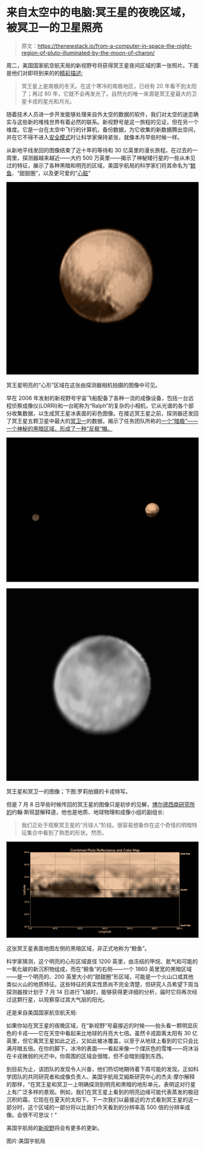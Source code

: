 # 来自太空中的电脑:冥王星的夜晚区域，被冥卫一的卫星照亮

> 原文：<https://thenewstack.io/from-a-computer-in-space-the-night-region-of-pluto-illuminated-by-the-moon-of-charon/>

周二，美国国家航空航天局的新视野号将获得冥王星夜间区域的第一张照片。下面是他们对即将到来的的[精彩描述:](http://pluto.jhuapl.edu/News-Center/News-Article.php?page=20150711)

> 冥王星上是南极的冬天。在这个寒冷的南极地区，已经有 20 年看不到太阳了；再过 80 年，它就不会再发光了。自然光的唯一来源是冥王星最大的卫星卡戎的星光和月光。

随着技术人员进一步开发能够处理来自外太空的数据的软件，我们对太空的迷恋确实与这些新的堆栈世界有着必然的联系。新视野号是这一旅程的见证，但在另一个维度。它是一台在太空中飞行的计算机，备份数据，为它收集的新数据腾出空间，并在它不得不进入[安全模式](http://www.washingtonpost.com/news/speaking-of-science/wp/2015/07/06/after-a-heart-stopping-glitch-nasas-new-horizons-prepares-for-its-historic-pluto-flyby/)时让科学家保持紧张，就像本月早些时候一样。

从新地平线发回的图像结束了近十年的等待和 30 亿英里的漫长旅程。在过去的一周里，探测器越来越近——大约 500 万英里——揭示了神秘矮行星的一些从未见过的特征，展示了各种黑暗和明亮的区域，美国宇航局的科学家们将其命名为“[鲸鱼](http://pluto.jhuapl.edu/News-Center/News-Article.php?page=20150707)、“甜甜圈”，以及更可爱的“[心脏](http://pluto.jhuapl.edu/News-Center/News-Article.php?page=20150708)”

[![nasa-pluto](img/559dbb7f3881f68cbb3b179eac9d1daf.png)](https://thenewstack.io/wp-content/uploads/2015/07/nasa-pluto.png)

冥王星明亮的“心形”区域在这张由探测器相机拍摄的图像中可见。

早在 2006 年发射的新视野号宇宙飞船配备了各种一流的成像设备，包括一台远程侦察成像仪(LORRI)和一台昵称为“Ralph”的复杂的小相机，它从光谱的各个部分收集数据，以生成冥王星冰表面的彩色图像。在接近冥王星之前，探测器还发回了冥王星五颗卫星中最大的[冥卫一](https://en.wikipedia.org/wiki/Charon_(moon))的数据，揭示了任务团队所称的[一个“暗极”——一个神秘的黑暗区域，形成了一种“反极”帽。](http://pluto.jhuapl.edu/News-Center/News-Article.php?page=20150622-3)

[![nasa-pluto-charon](img/fbedc474dcb61c268106bb52764288ba.png)](https://thenewstack.io/wp-content/uploads/2015/07/nasa-pluto-charon.png)

[![nasa-charon](img/037af5803d5928ed5b1143134ce53c80.png)](https://thenewstack.io/wp-content/uploads/2015/07/nasa-charon.png)

冥王星和冥卫一的图像；下图:罗莉拍摄的卡戎特写。

但是 7 月 8 日早些时候传回的冥王星的图像只是初步的见解，[博尔德西南研究所的](http://pluto.jhuapl.edu/News-Center/News-Article.php?page=20150707)约翰·斯班瑟解释道，他也是地质、地球物理和成像小组的副组长:

> 我们正处于观察冥王星的“月球人”阶段。很容易想象你在这个奇怪的明暗特征集合中看到了熟悉的形状。然而，

[![pluto-whale-image](img/d3c1f5536ba9e01e4525fd2669a3901f.png)](https://thenewstack.io/wp-content/uploads/2015/07/pluto-whale-image.jpg)

这张冥王星表面地图左侧的黑暗区域，非正式地称为“鲸鱼”。

科学家猜测，这个明亮的心形区域直径 1200 英里，由冻结的甲烷、氮气和可能的一氧化碳的新沉积物组成，而在“鲸鱼”的右侧——一个 1860 英里宽的黑暗区域——是一个明亮的、200 英里大小的“甜甜圈”形区域，可能是一个火山口或其他类似火山的地质特征。这些特征的真实性质尚不完全清楚，但研究人员希望下周当探测器按计划于 7 月 14 日进行飞越时，能够获得更详细的分析，届时它将再次经过这颗行星，以观察穿过其大气层的阳光。

还是来自美国国家航空航天局:

如果你站在冥王星的夜晚区域，在“新视野”号最接近的时候——抬头看一颗明显灰色的卡戎——它在天空中看起来比地球的月亮大七倍。虽然卡戎距离太阳有 30 亿英里，但它离冥王星如此之近，又如此被冰覆盖，以至于从地球上看到的它只会比满月暗五倍。在你的脚下，冰冷的表面——看起来像一个煤灰色的雪堆——将沐浴在卡戎微弱的光芒中。你周围的区域会很暗，但不会暗到撞到东西。

到目前为止，该团队的发现令人兴奋，他们热切地期待着下周可能的发现。正如科学团队的共同研究者和成像负责人、美国宇航局艾姆斯研究中心的杰夫·摩尔解释的那样，“在冥王星和冥卫一上明确探测到明亮和黑暗的地形单元，表明这对行星上有广泛多样的景观。例如，我们在冥王星上看到的明亮边缘可能代表蒸发的极冠沉积的霜，它现在在夏天的太阳下。下一次我们以最接近的方式看到冥王星的这一部分时，这个区域的一部分将以比我们今天看到的分辨率高 500 倍的分辨率成像。会很不可思议！”

美国宇航局的[新视野](http://pluto.jhuapl.edu/index.php)将会有更多的更新。

图片:美国宇航局

<svg xmlns:xlink="http://www.w3.org/1999/xlink" viewBox="0 0 68 31" version="1.1"><title>Group</title> <desc>Created with Sketch.</desc></svg>